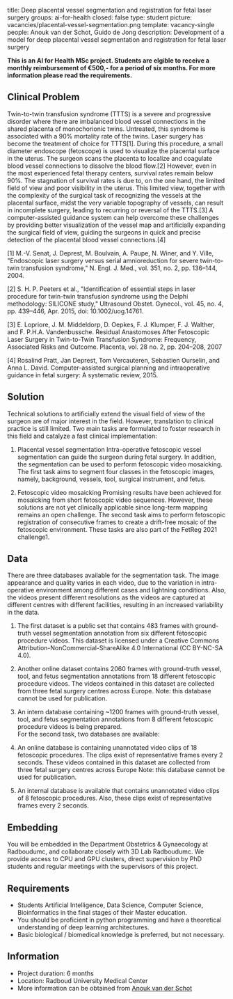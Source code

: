 title: Deep placental vessel segmentation and registration for fetal laser surgery
groups: ai-for-health
closed: false
type: student
picture: vacancies/placental-vessel-segmentation.png
template: vacancy-single
people: Anouk van der Schot, Guido de Jong
description: Development of a model for deep placental vessel segmentation and registration for fetal laser surgery

**This is an AI for Health MSc project. Students are elgible to receive a monthly reimbursement of €500,- for a period of six months. For more information please read the requirements.**

## Clinical Problem
Twin-to-twin transfusion syndrome (TTTS) is a severe and progressive disorder where there are imbalanced blood vessel connections in the shared placenta of monochorionic twins. Untreated, this syndrome is associated with a 90% mortality rate of the twins.
Laser surgery has become the treatment of choice for TTTS[1]. During this procedure, a small diameter endoscope (fetoscope) is used to visualize the placental surface in the uterus. The surgeon scans the placenta to localize and coagulate blood vessel connections to dissolve the blood flow.[2]
However, even in the most experienced fetal therapy centers, survival rates remain below 90%. The stagnation of survival rates is due to, on the one hand, the limited field of view and poor visibility in the uterus. This limited view, together with the complexity of the surgical task of recognizing the vessels at the placental surface, midst the very variable topography of vessels, can result in incomplete surgery, leading to recurring or reversal of the TTTS.[3]
A computer-assisted guidance system can help overcome these challenges by providing better visualization of the vessel map and artificially expanding the surgical field of view, guiding the surgeons in quick and precise detection of the placental blood vessel connections.[4]

[1] M.-V. Senat, J. Deprest, M. Boulvain, A. Paupe, N. Winer, and Y. Ville, "Endoscopic laser surgery versus serial amnioreduction for severe twin-to-twin transfusion syndrome," N. Engl. J. Med., vol. 351, no. 2, pp. 136–144, 2004.

[2] S. H. P. Peeters et al., "Identification of essential steps in laser procedure for twin-twin transfusion syndrome using the Delphi methodology: SILICONE study," Ultrasound Obstet. Gynecol., vol. 45, no. 4, pp. 439–446, Apr. 2015, doi: 10.1002/uog.14761.

[3] E. Lopriore, J. M. Middeldorp, D. Oepkes, F. J. Klumper, F. J. Walther, and F. P.H.A. Vandenbussche. Residual Anastomoses After Fetoscopic Laser Surgery in Twin-to-Twin Transfusion Syndrome: Frequency, Associated Risks and Outcome. Placenta, vol. 28 no. 2, pp. 204–208, 2007

[4] Rosalind Pratt, Jan Deprest, Tom Vercauteren, Sebastien Ourselin, and Anna L. David. Computer-assisted surgical planning and intraoperative guidance in fetal surgery: A systematic review, 2015.

## Solution
Technical solutions to artificially extend the visual field of view of the surgeon are of major interest in the field. However, translation to clinical practice is still limited. Two main tasks are formulated to foster research in this field and catalyze a fast clinical implementation:

1.	Placental vessel segmentation
Intra-operative fetoscopic vessel segmentation can guide the surgeon during fetal surgery. In addition, the segmentation can be used to perform fetoscopic video mosaicking. 
The first task aims to segment four classes in the fetoscopic images, namely, background, vessels, tool, surgical instrument, and fetus. 

2.	Fetoscopic video mosaicking
Promising results have been achieved for mosaicking from short fetoscopic video sequences. However, these solutions are not yet clinically applicable since long-term mapping remains an open challenge. The second task aims to perform fetoscopic registration of consecutive frames to create a drift-free mosaic of the fetoscopic environment.
These tasks are also part of the FetReg 2021 challenge1.

## Data
There are three databases available for the segmentation task. The image appearance and quality varies in each video, due to the variation in intra-operative environment among different cases and lightning conditions. Also, the videos present different resolutions as the videos are captured at different centres with different facilities, resulting in an increased variability in the data.

1.	The first dataset is a public set that contains 483 frames with ground-truth vessel segmentation annotation from six different fetoscopic procedure videos. This dataset is licensed under a Creative Commons Attribution-NonCommercial-ShareAlike 4.0 International (CC BY-NC-SA 4.0).

2.	Another online dataset contains 2060 frames with ground-truth vessel, tool, and fetus segmentation annotations from 18 different fetoscopic procedure videos. The videos
contained in this dataset are collected from three fetal surgery centres across Europe.
Note: this database cannot be used for publication.

3.	An intern database containing ~1200 frames with ground-truth vessel, tool, and fetus segmentation annotations from 8 different fetoscopic procedure videos is being prepared.  
For the second task, two databases are available:

1.	An online database is containing unannotated video clips of 18 fetoscopic procedures. The clips exist of representative frames every 2 seconds. These videos contained in this dataset are collected from three fetal surgery centres across Europe
Note: this database cannot be used for publication.

2.	An internal database is available that contains unannotated video clips of 8 fetoscopic procedures. Also, these clips exist of representative frames every 2 seconds.

## Embedding
You will be embedded in the Department Obstetrics & Gynaecology at Radboudumc, and collaborate closely with 3D Lab Radboudumc. We provide access to CPU and GPU clusters, direct supervision by PhD students and regular meetings with the supervisors of this project.

## Requirements
-	Students Artificial Intelligence, Data Science, Computer Science, Bioinformatics in the final stages of their Master education.
-	You should be proficient in python programming and have a theoretical understanding of deep learning architectures.
-	Basic biological / biomedical knowledge is preferred, but not necessary.


## Information
- Project duration: 6 months
- Location: Radboud University Medical Center
- More information can be obtained from [Anouk van der Schot](mailto:anouk.vanderschot@radboudumc.nl)
